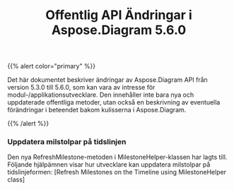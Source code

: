 ﻿---
title: Offentlig API Ändringar i Aspose.Diagram 5.6.0
type: docs
weight: 40
url: /sv/java/public-api-changes-in-aspose-diagram-5-6-0/
---
{{% alert color="primary" %}} 

Det här dokumentet beskriver ändringar av Aspose.Diagram API från version 5.3.0 till 5.6.0, som kan vara av intresse för modul-/applikationsutvecklare. Den innehåller inte bara nya och uppdaterade offentliga metoder, utan också en beskrivning av eventuella förändringar i beteendet bakom kulisserna i Aspose.Diagram.

{{% /alert %}} 
### **Uppdatera milstolpar på tidslinjen**
Den nya RefreshMilestone-metoden i MilestoneHelper-klassen har lagts till. Följande hjälpämnen visar hur utvecklare kan uppdatera milstolpar på tidslinjeformen: [Refresh Milestones on the Timeline using MilestoneHelper class]